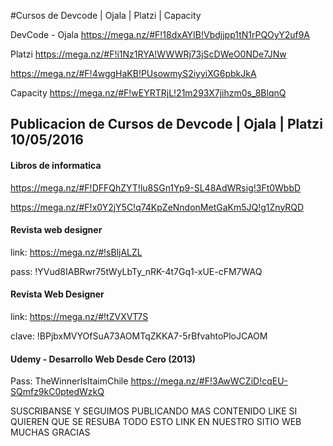 #Cursos de Devcode | Ojala | Platzi | Capacity

DevCode - Ojala
https://mega.nz/#F!18dxAYIB!Vbdjjpp1tN1rPQOyY2uf9A

Platzi
https://mega.nz/#F!i1Nz1RYA!WWWRj73jScDWeO0NDe7JNw

https://mega.nz/#F!4wggHaKB!PUsowmyS2iyyiXG6pbkJkA

Capacity
https://mega.nz/#F!wEYRTRjL!21m293X7jihzm0s_8BlqnQ

## Publicacion de Cursos de Devcode | Ojala | Platzi 10/05/2016

#### Libros de informatica 
https://mega.nz/#F!DFFQhZYT!lu8SGn1Yp9-SL48AdWRsig!3Ft0WbbD

https://mega.nz/#F!x0Y2jY5C!q74KpZeNndonMetGaKm5JQ!g1ZnyRQD

#### Revista web designer
link: https://mega.nz/#!sBljALZL

pass: !YVud8IABRwr75tWyLbTy_nRK-4t7Gq1-xUE-cFM7WAQ

#### Revista Web Designer
link: https://mega.nz/#!tZVXVT7S

clave: !BPjbxMVYOfSuA73AOMTqZKKA7-5rBfvahtoPloJCAOM

#### Udemy - Desarrollo Web Desde Cero (2013)
Pass: TheWinnerIsItaimChile
https://mega.nz/#F!3AwWCZiD!cqEU-SQmfz9kC0ptedWzkQ


SUSCRIBANSE Y SEGUIMOS 
PUBLICANDO MAS CONTENIDO
LIKE SI QUIEREN QUE SE
RESUBA TODO ESTO LINK
EN NUESTRO SITIO WEB
MUCHAS GRACIAS





